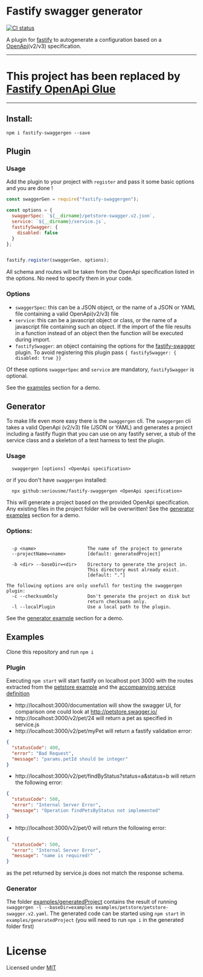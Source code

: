 # Fastify swagger generator
[![CI status](https://github.com/seriousme/fastify-swaggergen/workflows/Node.js%20CI/badge.svg)](https://github.com/seriousme/fastify-swaggergen/actions?query=workflow%3A%22Node.js+CI%22)

A plugin for [fastify](https://www.fastify.io) to autogenerate a configuration based on a [OpenApi](https://www.openapis.org/)(v2/v3) specification.


----
# This project has been replaced by [Fastify OpenApi Glue](https://github.com/seriousme/fastify-openapi-glue)

----

<a name="install"></a>
## Install: 
```
npm i fastify-swaggergen --save
```
<a name="plugin"></a>
## Plugin
<a name="pluginUsage"></a>
### Usage

Add the plugin to your project with `register` and pass it some basic options and you are done !
```javascript
const swaggerGen = require("fastify-swaggergen");

const options = {
  swaggerSpec: `${__dirname}/petstore-swagger.v2.json`,
  service: `${__dirname}/service.js`,
  fastifySwagger: {
    disabled: false
  }
};


fastify.register(swaggerGen, options);
```

All schema and routes will be taken from the OpenApi specification listed in the options. No need to specify them in your code. 
<a name="pluginOptions"></a>
### Options
  - `swaggerSpec`: this can be a JSON object, or the name of a JSON or YAML file containing a valid OpenApi(v2/v3) file 
  - `service`: this can be a javascript object or class, or the name of a javascript file containing such an object. If the import of the file results in a function instead of an object then the function will be executed during import.
  - `fastifySwagger`: an object containing the options for the [fastify-swagger](https://github.com/fastify/fastify-swagger) plugin. To avoid registering this plugin pass `{ fastifySwagger: { disabled: true }}`

Of these options `swaggerSpec` and `service` are mandatory, `fastifySwagger` is optional.

See the [examples](#examples) section for a demo.
<a name="generator"></a>
## Generator

To make life even more easy there is the `swaggergen` cli. The `swaggergen` cli takes a valid OpenApi (v2/v3) file (JSON or YAML) and generates a project including a fastify flugin that you can use on any fastify server, a stub of the service class and a skeleton of a test harness to test the plugin. 

<a name="generatorUsage"></a>
### Usage
```
  swaggergen [options] <OpenApi specification>
```
or if you don't have `swaggergen` installed:
```
  npx github:seriousme/fastify-swaggergen <OpenApi specification>
```
This will generate a project based on the provided OpenApi specification.
Any existing files in the project folder will be overwritten!
See the [generator examples](#examples) section for a demo.
<a name="generatorOptions"></a>
### Options:
```

  -p <name>                   The name of the project to generate
  --projectName=<name>        [default: generatedProject]

  -b <dir> --baseDir=<dir>    Directory to generate the project in.
                              This directory must already exist.
                              [default: "."]

The following options are only usefull for testing the swaggergen plugin:
  -c --checksumOnly           Don't generate the project on disk but
                              return checksums only.
  -l --localPlugin            Use a local path to the plugin.
```
See the [generator example](#generatorExamples) section for a demo.

<a name="examples"></a>
## Examples
Clone this repository and run `npm i` 

<a name="pluginExamples"></a>
### Plugin
Executing `npm start` will start fastify on localhost port 3000 with the
routes extracted from the [petstore example](examples/petstore/petstore-swagger.v2.json) and the [accompanying service definition](examples/petstore/service.js)

* http://localhost:3000/documentation will show the swagger UI, for comparison one could look
  at http://petstore.swagger.io/
* http://localhost:3000/v2/pet/24 will return a pet as specified in service.js
* http://localhost:3000/v2/pet/myPet will return a fastify validation error:

```json
{
  "statusCode": 400,
  "error": "Bad Request",
  "message": "params.petId should be integer"
}
```

* http://localhost:3000/v2/pet/findByStatus?status=a&status=b will return
  the following error:

```json
{
  "statusCode": 500,
  "error": "Internal Server Error",
  "message": "Operation findPetsByStatus not implemented"
}
```

* http://localhost:3000/v2/pet/0 will return the following error:

```json
{
  "statusCode": 500,
  "error": "Internal Server Error",
  "message": "name is required!"
}
```

as the pet returned by service.js does not match the response schema.

<a name="generatorExamples"></a>
### Generator
The folder [examples/generatedProject](examples/generatedProject) contains the result of running `swaggergen -l --baseDir=examples examples/petstore/petstore-swagger.v2.yaml`. The generated code can be started using `npm start` in `examples/generatedProject` (you will need to run `npm i` in the generated folder first)
<a name="license"></a>


# License
Licensed under [MIT](license.txt)
